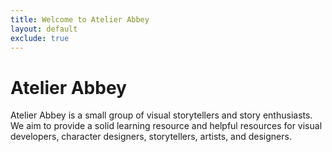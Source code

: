 ```yaml
---
title: Welcome to Atelier Abbey
layout: default
exclude: true
---
```


<div class="bg-big bg-one">
<div class="page-wrapper">

<div class="one_third">

# Atelier Abbey

</div>

<div class="two_third">

Atelier Abbey is a small group of visual storytellers and story enthusiasts. We aim to provide a solid learning resource and helpful resources for visual developers, character designers, storytellers, artists, and designers.

</div>

</div>
</div>
